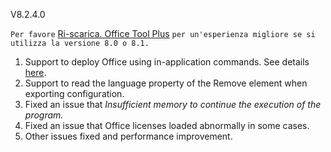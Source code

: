 V8.2.4.0

`Per favore` [Ri-scarica. Office Tool Plus](http://otp.landian.vip/) `per un'esperienza migliore se si utilizza la versione 8.0 o 8.1.`

1. Support to deploy Office using in-application commands. See details [here](https://help.coolhub.top/others/#office-tool-plus-in-application-commands).
2. Support to read the language property of the Remove element when exporting configuration.
3. Fixed an issue that *Insufficient memory to continue the execution of the program.*
4. Fixed an issue that Office licenses loaded abnormally in some cases.
5. Other issues fixed and performance improvement.
